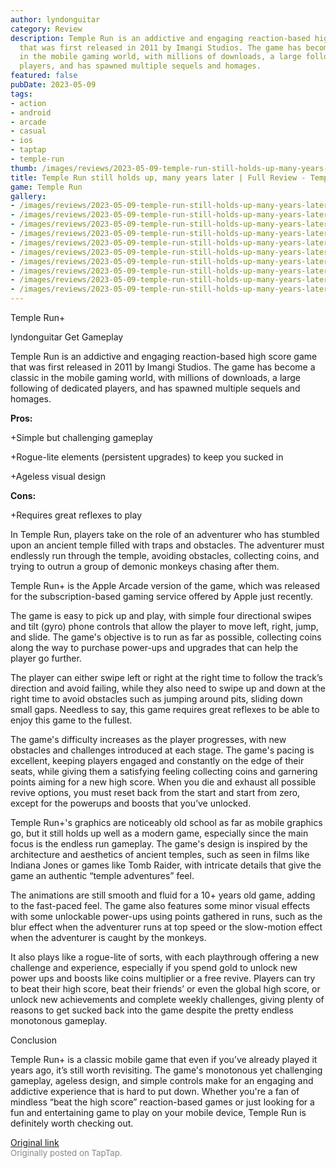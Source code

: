 ```yaml
---
author: lyndonguitar
category: Review
description: Temple Run is an addictive and engaging reaction-based high score game
  that was first released in 2011 by Imangi Studios. The game has become a classic
  in the mobile gaming world, with millions of downloads, a large following of dedicated
  players, and has spawned multiple sequels and homages.
featured: false
pubDate: 2023-05-09
tags:
- action
- android
- arcade
- casual
- ios
- taptap
- temple-run
thumb: /images/reviews/2023-05-09-temple-run-still-holds-up-many-years-later--full-review---temple-run-0.avif
title: Temple Run still holds up, many years later | Full Review - Temple Run+
game: Temple Run
gallery:
- /images/reviews/2023-05-09-temple-run-still-holds-up-many-years-later--full-review---temple-run-0.avif
- /images/reviews/2023-05-09-temple-run-still-holds-up-many-years-later--full-review---temple-run-1.avif
- /images/reviews/2023-05-09-temple-run-still-holds-up-many-years-later--full-review---temple-run-2.avif
- /images/reviews/2023-05-09-temple-run-still-holds-up-many-years-later--full-review---temple-run-3.avif
- /images/reviews/2023-05-09-temple-run-still-holds-up-many-years-later--full-review---temple-run-4.avif
- /images/reviews/2023-05-09-temple-run-still-holds-up-many-years-later--full-review---temple-run-5.avif
- /images/reviews/2023-05-09-temple-run-still-holds-up-many-years-later--full-review---temple-run-6.avif
- /images/reviews/2023-05-09-temple-run-still-holds-up-many-years-later--full-review---temple-run-7.avif
- /images/reviews/2023-05-09-temple-run-still-holds-up-many-years-later--full-review---temple-run-8.avif
- /images/reviews/2023-05-09-temple-run-still-holds-up-many-years-later--full-review---temple-run-9.avif
---
```

Temple Run+

lyndonguitar
Get
Gameplay

Temple Run is an addictive and engaging reaction-based high score game that was first released in 2011 by Imangi Studios. The game has become a classic in the mobile gaming world, with millions of downloads, a large following of dedicated players, and has spawned multiple sequels and homages.


**Pros:**


+Simple but challenging gameplay

+Rogue-lite elements (persistent upgrades) to keep you sucked in

+Ageless visual design


**Cons:**


+Requires great reflexes to play

In Temple Run, players take on the role of an adventurer who has stumbled upon an ancient temple filled with traps and obstacles. The adventurer must endlessly run through the temple, avoiding obstacles, collecting coins, and trying to outrun a group of demonic monkeys chasing after them.

Temple Run+ is the Apple Arcade version of the game, which was released for the subscription-based gaming service offered by Apple just recently.

The game is easy to pick up and play, with simple four directional swipes and tilt (gyro) phone controls that allow the player to move left, right, jump, and slide. The game's objective is to run as far as possible, collecting coins along the way to purchase power-ups and upgrades that can help the player go further.

The player can either swipe left or right at the right time to follow the track’s direction and avoid failing, while they also need to swipe up and down at the right time to avoid obstacles such as jumping around pits, sliding down small gaps. Needless to say, this game requires great reflexes to be able to enjoy this game to the fullest.

The game's difficulty increases as the player progresses, with new obstacles and challenges introduced at each stage. The game's pacing is excellent, keeping players engaged and constantly on the edge of their seats, while giving them a satisfying feeling collecting coins and garnering points aiming for a new high score. When you die and exhaust all possible revive options, you must reset back from the start and start from zero, except for the powerups and boosts that you’ve unlocked.

Temple Run+'s graphics are noticeably old school as far as mobile graphics go, but it still holds up well as a modern game, especially since the main focus is the endless run gameplay. The game's design is inspired by the architecture and aesthetics of ancient temples, such as seen in films like Indiana Jones or games like Tomb Raider, with intricate details that give the game an authentic “temple adventures” feel.

The animations are still smooth and fluid for a 10+ years old game, adding to the fast-paced feel. The game also features some minor visual effects with some unlockable power-ups using points gathered in runs, such as the blur effect when the adventurer runs at top speed or the slow-motion effect when the adventurer is caught by the monkeys.

It also plays like a rogue-lite of sorts, with each playthrough offering a new challenge and experience, especially if you spend gold to unlock new power ups and boosts like coins multiplier or a free revive. Players can try to beat their high score, beat their friends’ or even the global high score, or unlock new achievements and complete weekly challenges, giving plenty of reasons to get sucked back into the game despite the pretty endless monotonous gameplay.

Conclusion

Temple Run+ is a classic mobile game that even if you’ve already played it years ago, it’s still worth revisiting. The game's monotonous yet challenging gameplay, ageless design, and simple controls make for an engaging and addictive experience that is hard to put down. Whether you're a fan of mindless “beat the high score” reaction-based games or just looking for a fun and entertaining game to play on your mobile device, Temple Run is definitely worth checking out.

[Original link](https://www.taptap.io/post/5379936)<br><span style="font-size: 0.95em; color: #888;">Originally posted on TapTap.</span>